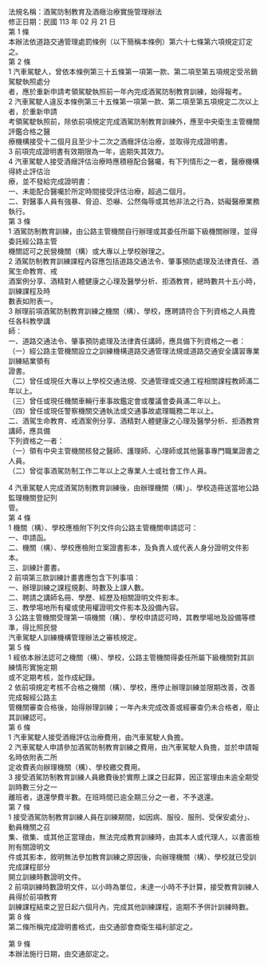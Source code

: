 法規名稱：酒駕防制教育及酒癮治療實施管理辦法  
修正日期：民國 113 年 02 月 21 日  
第 1 條  
本辦法依道路交通管理處罰條例（以下簡稱本條例）第六十七條第六項規定訂定之。  
第 2 條  
1 汽車駕駛人，曾依本條例第三十五條第一項第一款、第二項至第五項規定受吊銷駕駛執照處分  
者，應於重新申請考領駕駛執照前一年內完成酒駕防制教育訓練，始得報考。  
2 汽車駕駛人違反本條例第三十五條第一項第一款、第二項至第五項規定二次以上者，於重新申請  
考領駕駛執照前，除依前項規定完成酒駕防制教育訓練外，應至中央衛生主管機關評鑑合格之醫  
療機構接受十二個月且至少十二次之酒癮評估治療，並取得完成證明書。  
3 前項完成證明書有效期限為一年，逾期失其效力。  
4 汽車駕駛人接受酒癮評估治療時應積極配合醫囑，有下列情形之一者，醫療機構得終止評估治  
療，並不發給完成證明書：  
一、未能配合醫囑於所定時間接受評估治療，超過二個月。  
二、對醫事人員有強暴、脅迫、恐嚇、公然侮辱或其他非法之行為，妨礙醫療業務執行。  
第 3 條  
1 酒駕防制教育訓練，由公路主管機關自行辦理或其委任所屬下級機關辦理，並得委託經公路主管  
機關認可之民營機關（構）或大專以上學校辦理之。  
2 酒駕防制教育訓練課程內容應包括道路交通法令、肇事預防處理及法律責任、酒駕生命教育、戒  
酒案例分享、酒精對人體健康之心理及醫學分析、拒酒教育，總時數共十五小時，訓練課程及時  
數表如附表一。  
3 辦理前項酒駕防制教育訓練之機關（構）、學校，應聘請符合下列資格之人員擔任各科教學講  
師：  
一、道路交通法令、肇事預防處理及法律責任講師，應具備下列資格之一者：  
（一）經公路主管機關設立之訓練機構道路交通管理法規或道路交通安全講習專業訓練結業領有  
證書。  
（二）曾任或現任大專以上學校交通法規、交通管理或交通工程相關課程教師滿二年以上。  
（三）曾任或現任機關車輛行車事故鑑定會或覆議會委員滿二年以上。  
（四）曾任或現任警察機關交通執法或交通事故處理職務二年以上。  
二、酒駕生命教育、戒酒案例分享、酒精對人體健康之心理及醫學分析、拒酒教育講師，應具備  
下列資格之一者：  
（一）領有中央主管機關核發之醫師、護理師、心理師或其他醫事專門職業證書之人員。  
（二）曾從事酒駕防制工作二年以上之專業人士或社會工作人員。  


4 汽車駕駛人完成酒駕防制教育訓練後，由辦理機關（構）」、學校造冊送當地公路監理機關登記列  
管。  
第 4 條  
1 機關（構）、學校應檢附下列文件向公路主管機關申請認可：  
一、申請函。  
二、機關（構）、學校應檢附立案證書影本，及負責人或代表人身分證明文件影本。  
三、訓練計畫書。  
2 前項第三款訓練計畫書應包含下列事項：  
一、辦理訓練之課程規劃、時數及上課人數。  
二、聘請之講師名冊、學歷、經歷及相關證明文件影本。  
三、教學場地所有權或使用權證明文件影本及設備內容。  
3 公路主管機關受理第一項機關（構）、學校申請認可時，其教學場地及設備等標準，得比照民營  
汽車駕駛人訓練機構管理辦法之審核規定。  
第 5 條  
1 經依本辦法認可之機關（構）、學校，公路主管機關得委任所屬下級機關對其訓練情形實施定期  
或不定期考核，並作成紀錄。  
2 依前項規定考核不合格之機關（構）、學校，應停止辦理訓練並限期改善，改善完成報經公路主  
管機關審查合格後，始得辦理訓練；一年內未完成改善或經審查仍未合格者，廢止其訓練認可。  
第 6 條  
1 汽車駕駛人接受酒癮評估治療費用，由汽車駕駛人負擔。  
2 汽車駕駛人申請參加酒駕防制教育訓練之費用，由汽車駕駛人負擔，並於申請報名時依附表二所  
定收費表向辦理機關（構）、學校繳交費用。  
3 接受酒駕防制教育訓練人員繳費後於實際上課之日起算，因正當理由未逾全期受訓時數三分之一  
離班者，退還學費半數。在班時間已逾全期三分之一者，不予退還。  
第 7 條  
1 接受酒駕防制教育訓練人員在訓練期間，如因病、服役、服刑、受保安處分」、動員機關之召  
集、徵集、或其他正當理由，無法完成教育訓練時，由其本人或代理人，以書面檢附有關證明文  
件或其影本，敘明無法參加教育訓練之原因後，向辦理機關（構）、學校就已受訓完成課程部分  
開立訓練時數證明文件。  
2 前項訓練時數證明文件，以小時為單位，未達一小時不予計算，接受教育訓練人員得於前項教育  
訓練課程結束之翌日起六個月內，完成其他訓練課程，逾期不予併計訓練時數。  
第 8 條  
第二條所稱完成證明書格式，由交通部會商衛生福利部定之。  


第 9 條  
本辦法施行日期，由交通部定之。  


